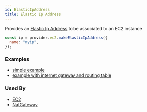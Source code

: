 ```yaml
---
id: ElasticIpAddress
title: Elastic Ip Address
---
```


Provides an [Elastic Ip Address](https://docs.aws.amazon.com/AWSEC2/latest/UserGuide/elastic-ip-addresses-eip.html) to be associated to an EC2 instance

```js
const ip = provider.ec2.makeElasticIpAddress({
  name: "myip",
});
```

### Examples

- [simple example](https://github.com/grucloud/grucloud/blob/main/examples/aws/ec2/ec2/iac.js)
- [example with internet gateway and routing table](https://github.com/grucloud/grucloud/blob/main/examples/aws/ec2/ec2-vpc/iac.js)

### Used By

- [EC2](./EC2)
- [NatGateway](./EC2)
